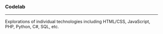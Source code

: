 ### Codelab
***
Explorations of individual technologies including HTML/CSS, JavaScript, PHP, Python, C#, SQL, etc.

<!--- #### HTML & CSS
* [HTML & CSS  Examples](./HTML-CSS)
* [CSS Login Drill](./HTML-CSS/CSS-Login-Drill)

#### JavaScript
* [JavaScript Examples](./JavaScript)
* [Login Script Drill](./JavaScript/Login-Script-Drill)


#### Database & SQL
* [Database & SQL Examples](./Database-SQL)
* [City Library Drill](./Database-SQL/City-Library-Drill)

#### Python
* [Python Examples](./Python)
* [Datetime Drill](./Python/Datetime-Drill)

#### C#  
* [C# Examples](./C-Sharp)
* [File Transfer Drill](./C-Sharp/File-Transfer-Drill)
-->
